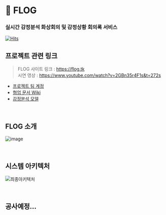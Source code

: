 # 🔮 FLOG

### 실시간 감정분석 화상회의 및 감정상황 회의록 서비스

[![Hits](https://hits.seeyoufarm.com/api/count/incr/badge.svg?url=https%3A%2F%2Fgithub.com%2FBrave-Cookie%2FFLOG&count_bg=%23CBC5FF&title_bg=%239172F6&icon=ello.svg&icon_color=%23E7E7E7&title=FLOG&edge_flat=false)](https://hits.seeyoufarm.com)

## 프로젝트 관련 링크
> FLOG 사이트 링크 : https://flog.tk   
> 시연 영상 : https://www.youtube.com/watch?v=2GBn35r4F1s&t=272s

- [프로젝트 팀 계정](https://github.com/Brave-Cookie)
- [협업 문서 Wiki](https://github.com/Brave-Cookie/Wiki)
- [감정분석 모델](https://github.com/Brave-Cookie/Emotion-recognition)

<br>

## FLOG 소개

![image](https://user-images.githubusercontent.com/71180414/120897507-87f46400-c661-11eb-8371-6ccb3409fa7e.png)

<br>

## 시스템 아키텍처

![최종아키텍처](https://user-images.githubusercontent.com/71180414/120897349-a1e17700-c660-11eb-864e-e3d86c714734.png)

<br>

## 공사예정...


